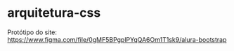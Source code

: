 # arquitetura-css
Protótipo do site: https://www.figma.com/file/0gMF5BPgplPYqQA6Om1T1sk9/alura-bootstrap

